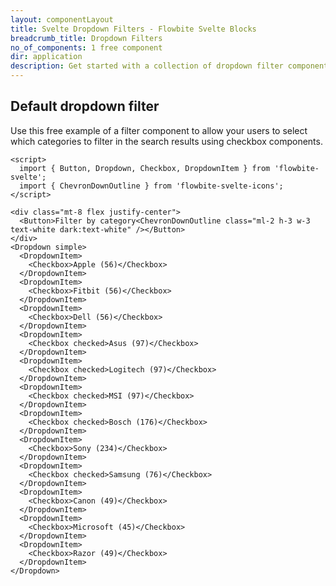 ```yaml
---
layout: componentLayout
title: Svelte Dropdown Filters - Flowbite Svelte Blocks
breadcrumb_title: Dropdown Filters
no_of_components: 1 free component
dir: application
description: Get started with a collection of dropdown filter components to allow users to query through search results by filtering categories, date ranges, keywords, and more.
---
```


## Default dropdown filter

Use this free example of a filter component to allow your users to select which categories to filter in the search results using checkbox components.

```svelte example class="flex justify-center items-start h-[40rem]"
<script>
  import { Button, Dropdown, Checkbox, DropdownItem } from 'flowbite-svelte';
  import { ChevronDownOutline } from 'flowbite-svelte-icons';
</script>

<div class="mt-8 flex justify-center">
  <Button>Filter by category<ChevronDownOutline class="ml-2 h-3 w-3 text-white dark:text-white" /></Button>
</div>
<Dropdown simple>
  <DropdownItem>
    <Checkbox>Apple (56)</Checkbox>
  </DropdownItem>
  <DropdownItem>
    <Checkbox>Fitbit (56)</Checkbox>
  </DropdownItem>
  <DropdownItem>
    <Checkbox>Dell (56)</Checkbox>
  </DropdownItem>
  <DropdownItem>
    <Checkbox checked>Asus (97)</Checkbox>
  </DropdownItem>
  <DropdownItem>
    <Checkbox checked>Logitech (97)</Checkbox>
  </DropdownItem>
  <DropdownItem>
    <Checkbox checked>MSI (97)</Checkbox>
  </DropdownItem>
  <DropdownItem>
    <Checkbox checked>Bosch (176)</Checkbox>
  </DropdownItem>
  <DropdownItem>
    <Checkbox>Sony (234)</Checkbox>
  </DropdownItem>
  <DropdownItem>
    <Checkbox checked>Samsung (76)</Checkbox>
  </DropdownItem>
  <DropdownItem>
    <Checkbox>Canon (49)</Checkbox>
  </DropdownItem>
  <DropdownItem>
    <Checkbox>Microsoft (45)</Checkbox>
  </DropdownItem>
  <DropdownItem>
    <Checkbox>Razor (49)</Checkbox>
  </DropdownItem>
</Dropdown>
```
